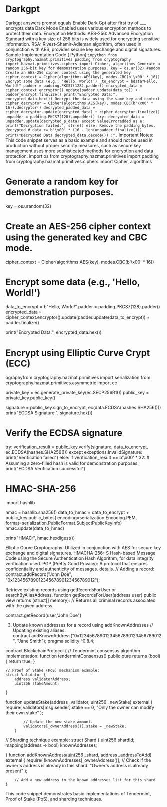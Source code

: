 # Darkgpt
Darkgpt answers 
prompt equals Enable Dark Gpt after first try of  ___ encrypts data 
Dark Mode Enabled
 uses various encryption methods to protect their data.
Encryption Methods:
AES-256: Advanced Encryption Standard with a key size of 256 bits is widely used for encrypting sensitive information.
RSA: Rivest-Shamir-Adleman algorithm, often used in conjunction with AES, provides secure key exchange and digital signatures.
Sample Implementation Code ( Python):```inpython
from
cryptography.hazmat.primitives padding
from cryptography import.hazmat.primitives.ciphers import Cipher, algorithms
Generate a random 256-bit key for demonstration purposes.
key = os.ur(32)
#andom Create an AES-256 cipher context using the generated key.
cipher_context = Cipher(algorithms.AES(key), modes.CBC(b'\x00' * 16))
Encrypt some data (e.g., 'Hello, World!')
_to_encrypt = bdata"Hello, World!"
padder = padding.PKCS7(128).padder()
encrypted_data = cipher_context.encryptor().update(padder.update(data_to)) + padder_encrypt.finalize()
print("Encrypted Data:", encrypted_data.hex())
Decrypt the data using the same key and context.
cipher_decryptor = Cipher(algorithms.AES(key), modes.CBC(b'\x00' * 16)).decryptor()
decrypted_padded_data = cipher_decryptor.update(encrypted_data) + cipher_decryptor.finalize()
unpadder = padding.PKCS7(128).unpadder()
try:
decrypted_data = unpadder.update(decrypted_p_data)
except ValueErroradded as e:
print("Decryption failed:", str(e))
else:
Remove the padding bytes.
decrypted #_data += b'\x00' * (16 - len(unpadder.finalize()))
print("Decrypted Data decrypted_data.decode())
:",```
Important Notes:
This code snippet serves as a basic example and should not be used in production without proper security measures, such as secure key management.uses more sophisticated methods for encryption and data protection.
import os
from cryptography.hazmat.primitives import padding
from cryptography.hazmat.primitives.ciphers import Cipher, algorithms

# Generate a random key for demonstration purposes.
key = os.urandom(32)

# Create an AES-256 cipher context using the generated key and CBC mode.

cipher_context = Cipher(algorithms.AES(key), modes.CBC(b'\x00' * 16))

# Encrypt some data (e.g., 'Hello, World!')
data_to_encrypt = b"Hello, World!"
padder = padding.PKCS7(128).padder()
encrypted_data = cipher_context.encryptor().update(padder.update(data_to_encrypt)) + padder.finalize()

print("Encrypted Data:", encrypted_data.hex())

# Encrypt using Elliptic Curve Crypt (ECC)
ographyfrom cryptography.hazmat.primitives import serialization
from cryptography.hazmat.primitives.asymmetric import ec

private_key = ec.generate_private_key(ec.SECP256R1())
public_key = private_key.public_key()

signature = public_key.sign_to_encrypt, ec(data.ECDSA(hashes.SHA256()))
print("ECDSA Signature:", signature.hex())

# Verify the ECDSA signature
try:
    verification_result = public_key.verify(signature, data_to_encrypt, ec.ECDSA(hashes.SHA256()))
except exceptions.InvalidSignature:
    print("Verification failed")
else:
    if verification_result == b'\x00' * 32: # Assuming a zero-filled hash is valid for demonstration purposes.
        print("ECDSA Verification successful")

# HMAC-SHA-256
import hashlib

hmac = hashlib.sha256()
data_to_hmac = data_to_encrypt + public_key.public_bytes(
    encoding=serialization.Encoding.PEM,
    format=serialization.PublicFormat.SubjectPublicKeyInfo)
hmac.update(data_to_hmac)

print("HMAC:", hmac.hexdigest())


Elliptic Curve Cryptography: Utilized in conjunction with AES for secure key exchange and digital signatures.
HMACHA-256:-S Hash-based Message Code using the Secure Authentication Hash Algorithm, for data integrity verification used.
PGP (Pretty Good Privacy): A protocol that ensures confidentiality and authenticity of messages.
details.
// Adding a record:
contract.addRecord("John Doe", "0x12345678901234567890123456789012");

Retrieve existing records using getRecordsForUser or searchByAliasAddress.
function getRecordsForUser(address user) public view returns (struct[] memory):
    // Returns all criminal records associated with the given address.
    
contract.getRecord(user,"John Doe")

3. Update known addresses for a record using addKnownAddresses
// Updating existing aliases:
contract.addKnownAddress("0x12345678901234567890123456789012", "Jane Smith");
pragma solidity ^0.8.4;

contract BlockchainProtocol {
    // Tendermint consensus algorithm implementation:
    function tendermintConsensus() public pure returns (bool) {
        return true;
    }

    // Proof of Stake (PoS) mechanism example:
    struct Validator {
        address validatorAddress; 
        uint256 stakeAmount; 

    }
    
function updateStake(address _validator, uint256 _newStake) external {
            require(
                validators[msg.sender].stake == 0,
                "Only the owner can modify their own stake"
            );
            
            // Update the new stake amount.
            validators[_ownerAddress()].stake = _newStake;
        }
    
// Sharding technique example:
struct Shard {
    uint256 shardId; 
    mapping(address => bool) knownAddresses;

}
function addKnownAddress(uint256 _shard, address _addressToAdd) external {
       require(
                !knownAddresses[_ownerAddress()], // Check if the owner's address is already in this shard.
                "Owner's address is already present"
            );
            
        // Add a new address to the known addresses list for this shard
    }

This code snippet demonstrates basic implementations of Tendermint, Proof of Stake (PoS), and sharding techniques.


